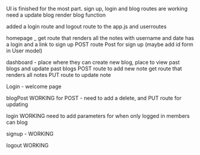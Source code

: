 UI is finished for the most part.
sign up, login and blog routes are working 
need a update blog
render blog function

added a login route and logout route to the app.js and userroutes


homepage _ 
get route that renders all the notes with username and date
has a  login and a link to sign up
POST route 
Post for sign up (maybe add id form in User model)

dashboard - place where they can create new blog, place to view past blogs and update past blogs
POST route to add new note
get route that renders all notes 
PUT route to update note

Login - welcome page 

blogPost
WORKING for POST - need to add a delete, and PUT route for updating

login 
WORKING
need to add parameters for when only logged in members can blog

signup -
WORKING

logout
WORKING

